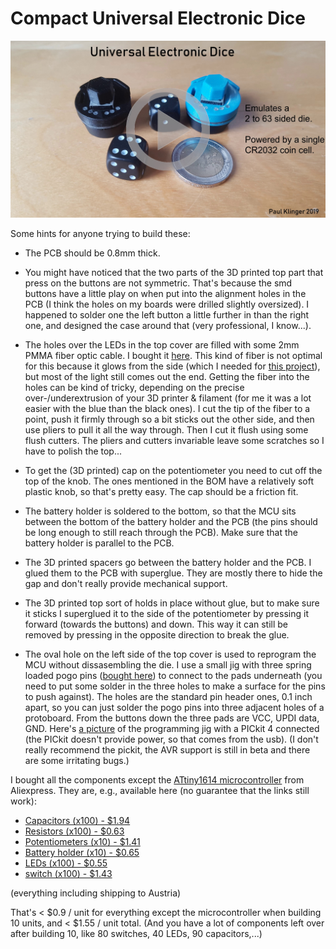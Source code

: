 # Compact Universal Electronic Dice


[![](video_link_image.jpg)](https://youtu.be/G88BLo7Vowo "Project video")

Some hints for anyone trying to build these:

- The PCB should be 0.8mm thick.

- You might have noticed that the two parts of the 3D printed top part that press on the buttons are not symmetric. That's because the smd buttons have a little play on when put into the alignment holes in the PCB (I think the holes on my boards were drilled slightly oversized). I happened to solder one the left button a little further in than the right one, and designed the case around that (very professional, I know...).

- The holes over the LEDs in the top cover are filled with some 2mm PMMA fiber optic cable. I bought it [here](https://www.aliexpress.com/item/5mX-Transparent-side-glow-plastic-PMMA-fiber-optic-cable-solid-core-optic-cable-diameter-2mm-3mm/32807597828.html). This kind of fiber is not optimal for this because it glows from the side (which I needed for [this project](https://github.com/PaulKlinger/kerr_geodesic_sculpture)), but most of the light still comes out the end. Getting the fiber into the holes can be kind of tricky, depending on the precise over-/underextrusion of your 3D printer & filament (for me it was a lot easier with the blue than the black ones). I cut the tip of the fiber to a point, push it firmly through so a bit sticks out the other side, and then use pliers to pull it all the way through. Then I cut it flush using some flush cutters. The pliers and cutters invariable leave some scratches so I have to polish the top...

- To get the (3D printed) cap on the potentiometer you need to cut off the top of the knob. The ones mentioned in the BOM have a relatively soft plastic knob, so that's pretty easy. The cap should be a friction fit.

- The battery holder is soldered to the bottom, so that the MCU sits between the bottom of the battery holder and the PCB (the pins should be long enough to still reach through the PCB). Make sure that the battery holder is parallel to the PCB.

- The 3D printed spacers go between the battery holder and the PCB. I glued them to the PCB with superglue. They are mostly there to hide the gap and don't really provide mechanical support.

- The 3D printed top sort of holds in place without glue, but to make sure it sticks I superglued it to the side of the potentiometer by pressing it forward (towards the buttons) and down. This way it can still be removed by pressing in the opposite direction to break the glue.

- The oval hole on the left side of the top cover is used to reprogram the MCU without dissasembling the die. I use a small jig with three spring loaded pogo pins ([bought here](https://www.aliexpress.com/item/50pcs-set-New-P75-B1-Dia-1-02mm-100g-Cusp-Spear-Spring-Loaded-Test-Probes-Pogo/32767984398.html)) to connect to the pads underneath (you need to put some solder in the three holes to make a surface for the pins to push against). The holes are the standard pin header ones, 0.1 inch apart, so you can just solder the pogo pins into three adjacent holes of a protoboard. From the buttons down the three pads are VCC, UPDI data, GND. Here's [a picture](programming_jig.jpg) of the programming jig with a PICkit 4 connected (the PICkit doesn't provide power, so that comes from the usb). (I don't really recommend the pickit, the AVR support is still in beta and there are some irritating bugs.)


I bought all the components except the [ATtiny1614 microcontroller](https://octopart.com/attiny1614-ssfr-microchip-82181131) from Aliexpress. They are, e.g., available here (no guarantee that the links still work):
- [Capacitors (x100) - $1.94](https://www.aliexpress.com/item/100pcs-3-3PF-47UF-0805-SMD-100V-X7R-10-100nf-0-1uf-104K-104-22UF-4/32882102243.html)
- [Resistors (x100) - $0.63](https://www.aliexpress.com/item/100Pcs-0805-SMD-1-4W-0R-10M-chip-resistor-0-10R-100R-220R-330R-470R-1K/32858225842.html)
- [Potentiometers (x10) - $1.41](https://www.aliexpress.com/item/10pcs-x-RV09-vertical-12-5mm-Shaft-5K-10K-50K-100K-0932-Adjustable-Resistor-9-type/32897258726.html)
- [Battery holder (x10) - $0.65](https://www.aliexpress.com/item/10PCS-Battery-Button-Cell-Holder-Socket-Case-CR2032-battery-holder-2032/32819924096.html)
- [LEDs (x100) - $0.55](https://www.aliexpress.com/item/Free-Ship-100PCS-0805-light-emitting-diode-SMD-LED-bead-Red-Yellow-Green-White-Blue-Orange/32871959868.html)
- [switch (x100) - $1.43](https://www.aliexpress.com/item/50pcs-3-6mm-SMD-light-touch-switch-2-pin-side-button-Micro-switch-button-switches-3mm/32311331185.html)

(everything including shipping to Austria)

That's < $0.9 / unit for everything except the microcontroller when building 10 units, and < $1.55 / unit total. (And you have a lot of components left over after building 10, like 80 switches, 40 LEDs, 90 capacitors,...)